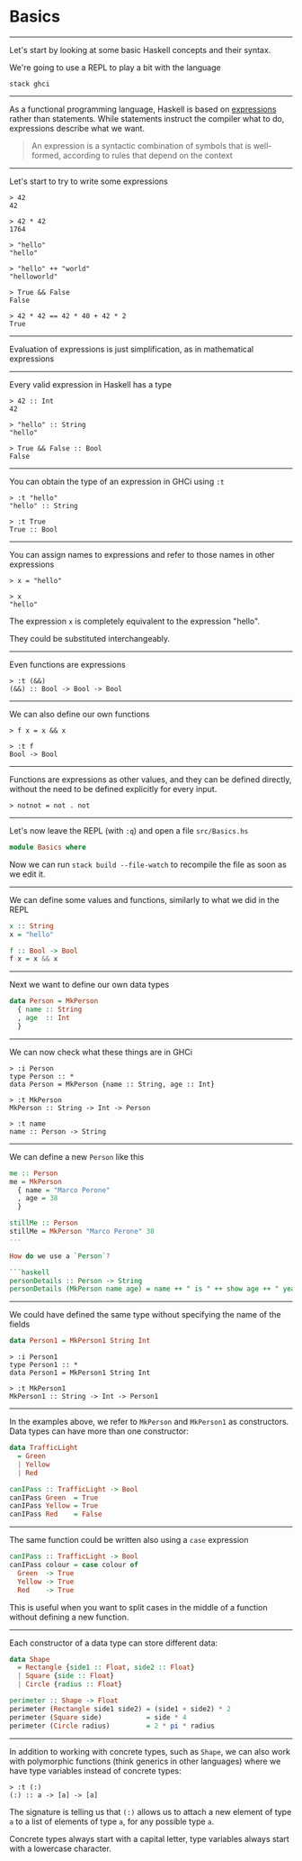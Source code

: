 # Basics

---

Let's start by looking at some basic Haskell concepts and their syntax.

We're going to use a REPL to play a bit with the language

```
stack ghci
```

---

As a functional programming language, Haskell is based on [expressions](https://en.wikipedia.org/wiki/Expression_(mathematics)) rather than statements. While statements instruct the compiler what to do, expressions describe what we want.

> An expression is a syntactic combination of symbols that is well-formed, according to rules that depend on the context

---

Let's start to try to write some expressions

```
> 42
42

> 42 * 42
1764

> "hello"
"hello"

> "hello" ++ "world"
"helloworld"

> True && False
False

> 42 * 42 == 42 * 40 + 42 * 2
True
```

---

Evaluation of expressions is just simplification, as in mathematical expressions

---

Every valid expression in Haskell has a type

```
> 42 :: Int
42

> "hello" :: String
"hello"

> True && False :: Bool
False
```

---

You can obtain the type of an expression in GHCi using `:t`

```
> :t "hello"
"hello" :: String

> :t True
True :: Bool
```

---

You can assign names to expressions and refer to those names in other expressions

```
> x = "hello"

> x
"hello"
```

The expression `x` is completely equivalent to the expression "hello".

They could be substituted interchangeably.

---

Even functions are expressions

```
> :t (&&)
(&&) :: Bool -> Bool -> Bool
```

---

We can also define our own functions

```
> f x = x && x

> :t f
Bool -> Bool
```

---

Functions are expressions as other values, and they can be defined directly, without the need to be defined explicitly for every input.

```
> notnot = not . not
```

---

Let's now leave the REPL (with `:q`) and open a file `src/Basics.hs`

```haskell
module Basics where
```

Now we can run `stack build --file-watch` to recompile the file as soon as we edit it.

---

We can define some values and functions, similarly to what we did in the REPL

```haskell
x :: String
x = "hello"

f :: Bool -> Bool
f x = x && x
```

---

Next we want to define our own data types

```haskell
data Person = MkPerson
  { name :: String
  , age  :: Int
  }
```

---

We can now check what these things are in GHCi

```
> :i Person
type Person :: *
data Person = MkPerson {name :: String, age :: Int}

> :t MkPerson
MkPerson :: String -> Int -> Person

> :t name
name :: Person -> String
```

---

We can define a new `Person` like this

```haskell
me :: Person
me = MkPerson
  { name = "Marco Perone"
  , age = 38
  }

stillMe :: Person
stillMe = MkPerson "Marco Perone" 38
---

How do we use a `Person`?

```haskell
personDetails :: Person -> String
personDetails (MkPerson name age) = name ++ " is " ++ show age ++ " years old"
```

---

We could have defined the same type without specifying the name of the fields

```haskell
data Person1 = MkPerson1 String Int
```

```
> :i Person1
type Person1 :: *
data Person1 = MkPerson1 String Int

> :t MkPerson1
MkPerson1 :: String -> Int -> Person1
```

---

In the examples above, we refer to `MkPerson` and `MkPerson1` as constructors. Data types can have more than one constructor:

```haskell
data TrafficLight
  = Green
  | Yellow
  | Red

canIPass :: TrafficLight -> Bool
canIPass Green  = True
canIPass Yellow = True
canIPass Red    = False
```

---

The same function could be written also using a `case` expression

```haskell
canIPass :: TrafficLight -> Bool
canIPass colour = case colour of
  Green  -> True
  Yellow -> True
  Red    -> True
```

This is useful when you want to split cases in the middle of a function without defining a new function.

---

Each constructor of a data type can store different data:

```haskell
data Shape
  = Rectangle {side1 :: Float, side2 :: Float}
  | Square {side :: Float}
  | Circle {radius :: Float}

perimeter :: Shape -> Float
perimeter (Rectangle side1 side2) = (side1 + side2) * 2
perimeter (Square side)           = side * 4
perimeter (Circle radius)         = 2 * pi * radius
```

---

In addition to working with concrete types, such as `Shape`, we can also work with polymorphic functions  (think generics in other languages) where we have type variables instead of concrete types:

```
> :t (:)
(:) :: a -> [a] -> [a]
```

The signature is telling us that `(:)` allows us to attach a new element of type `a` to a list of elements of type `a`, for any possible type `a`.

Concrete types always start with a capital letter, type variables always start with a lowercase character.
